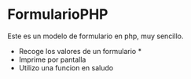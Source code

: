 # FormularioPHP
Este es un modelo de formulario en php, muy sencillo.
* Recoge los valores de un formulario *
* Imprime por pantalla
* Utilizo una funcion en saludo
